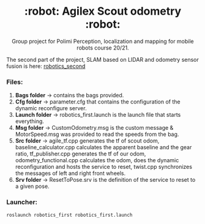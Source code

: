<h1 align="center">
  :robot: Agilex Scout odometry :robot:
</h1>

<p align="center">Group project for Polimi Perception, localization and mapping for mobile robots course 20/21.</p>
<p>The second part of the project, SLAM based on LIDAR and odometry sensor fusion is here: <a href="https://github.com/giuliovv/robotics_second">robotics_second</a></p>

<h3>Files:</h3>

1. <b>Bags folder</b> → contains the bags provided. 
2. <b>Cfg folder</b> → parameter.cfg that contains the configuration of the dynamic reconfigure server. 
3. <b>Launch folder</b> → robotics_first.launch is the launch file that starts everything. 
4. <b>Msg folder</b> → CustomOdometry.msg is the custom message & MotorSpeed.msg was provided to 
read the speeds from the bag.  
5. <b>Src folder</b> → agile_tf.cpp generates the tf of scout odom, baseline_calculator.cpp calculates the 
apparent baseline and the gear ratio, tf_publisher.cpp generates the tf of our odom, 
odometry_functional.cpp calculates the odom, does the dynamic reconfiguration and hosts the 
service to reset, twist.cpp synchronizes the messages of left and right front wheels. 
6. <b>Srv folder</b> → ResetToPose.srv is the definition of the service to reset to a given pose. 

<h3>Launcher:</h3>

```shell
roslaunch robotics_first robotics_first.launch
```
